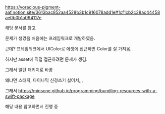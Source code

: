 https://voracious-pigment-aaf.notion.site/3613bac852aa4528b3b1c916078add1e#1cf1cb2c38ac44458ae0b0b1a094117e

해당 문서를 참고

문제가 생겼음 처음에는 프레임워크로 개발하였음.

근데? 프레임워크에서 UIColor로 에셋에 접근하면 Color를 잘 가져옴.

하지만 asset에 직접 접근하려면 문제가 생김.

그래서 일단 패키지로 바꿈

왜냐면 스태틱, 다이나믹 신경쓰기 싫어서,,,

그래서
https://minsone.github.io/programming/bundling-resources-with-a-swift-package

해당 내용 참고하면서 진행 중

